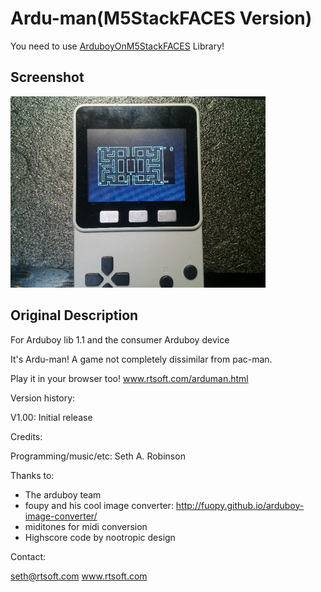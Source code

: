 # Ardu-man(M5StackFACES Version)

You need to use [ArduboyOnM5StackFACES]("https://github.com/phillowcompiler/ArduboyOnM5StackFACES") Library!

## Screenshot
![screenshot](https://github.com/phillowcompiler/arduman_arduboylib11_M5StackFACES/blob/master/screenshot/arduman.jpg)

## Original Description

For Arduboy lib 1.1 and the consumer Arduboy device

It's Ardu-man!  A game not completely dissimilar from pac-man.

Play it in your browser too! www.rtsoft.com/arduman.html

Version history:

V1.00:  Initial release

Credits:

Programming/music/etc:  Seth A. Robinson

Thanks to:

- The arduboy team
- foupy and his cool image converter: http://fuopy.github.io/arduboy-image-converter/
- miditones for midi conversion
- Highscore code by nootropic design

Contact:

seth@rtsoft.com
www.rtsoft.com
